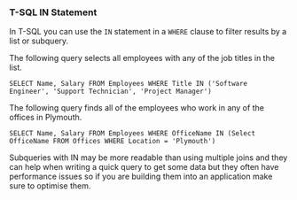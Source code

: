 ### T-SQL IN Statement

In T-SQL you can use the `IN` statement in a `WHERE` clause to filter results by a list or subquery.

The following query selects all employees with any of the job titles in the list.

	SELECT Name, Salary FROM Employees WHERE Title IN ('Software Engineer', 'Support Technician', 'Project Manager')

The following query finds all of the employees who work in any of the offices in Plymouth. 

	SELECT Name, Salary FROM Employees WHERE OfficeName IN (Select OfficeName FROM Offices WHERE Location = 'Plymouth')

Subqueries with IN may be more readable than using multiple joins and they can help when writing a quick query to get some data but they often have performance issues so if you are building them into an application make sure to optimise them.